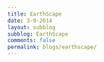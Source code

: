 ```yaml
---
title: EarthScape
date: 3-9-2014
layout: subblog
subblog: EarthScape
comments: false
permalink: blogs/earthscape/
---
```


